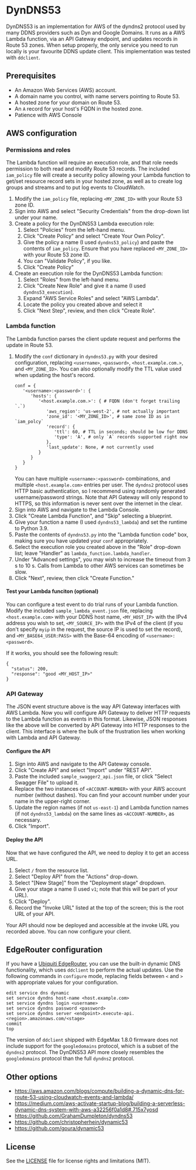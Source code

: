# DynDNS53

DynDNS53 is an implementation for AWS of the dyndns2 protocol used by many DDNS providers such as Dyn and Google Domains. It runs as a AWS Lambda function, via an API Gateway endpoint, and updates records in Route 53 zones. When setup properly, the only service you need to run locally is your favourite DDNS update client. This implementation was tested with `ddclient`.

## Prerequisites

- An Amazon Web Services (AWS) account.
- A domain name you control, with name servers pointing to Route 53.
- A hosted zone for your domain on Route 53.
- An `A` record for your host's FQDN in the hosted zone.
- Patience with AWS Console

## AWS configuration

### Permissions and roles

The Lambda function will require an execution role, and that role needs permission to both read and modify Route 53 records. The included `iam_policy` file will create a security policy allowing your Lambda function to get/set resource record sets in your hosted zone, as well as to create log groups and streams and to put log events to CloudWatch.

1. Modify the `iam_policy` file, replacing `<MY_ZONE_ID>` with your Route 53 zone ID.
1. Sign into AWS and select "Security Credentials" from the drop-down list under your name.
1. Create a policy for the DynDNS53 Lambda execution role:
   1. Select "Policies" from the left-hand menu.
   1. Click "Create Policy" and select "Create Your Own Policy".
   1. Give the policy a name (I used `dyndns53_policy`) and paste the contents of `iam_policy`. Ensure that you have replaced `<MY_ZONE_ID>` with your Route 53 zone ID.
   1. You can "Validate Policy", if you like.
   1. Click "Create Policy"
1. Create an execution role for the DynDNS53 Lambda function:
   1. Select "Roles" from the left-hand menu.
   1. Click "Create New Role" and give it a name (I used `dyndns53_execution`).
   1. Expand "AWS Service Roles" and select "AWS Lambda".
   1. Locate the policy you created above and select it
   1. Click "Next Step", review, and then click "Create Role".

### Lambda function

The Lambda function parses the client update request and performs the update in Route 53.

1. Modify the `conf` dictionary in `dyndns53.py` with your desired configuration, replacing `<username>`, `<password>`, `<host.example.com.>`, and `<MY_ZONE_ID>`. You can also optionally modify the TTL value used when updating the host's record.
   ```
   conf = {
      '<username>:<password>': {
         'hosts': {
            '<host.example.com.>': { # FQDN (don't forget trailing `.`)
               'aws_region': 'us-west-2', # not actually important
               'zone_id': '<MY_ZONE_ID>', # same zone ID as in `iam_polcy`
               'record': {
                  'ttl': 60, # TTL in seconds; should be low for DDNS
                  'type': 'A', # only `A` records supported right now
               },
               'last_update': None, # not currently used
            }
         }
      }
   }
   ```
   You can have multiple `<username>:<password>` combinations, and multiple `<host.example.com>` entries per user. The `dyndns2` protocol uses HTTP basic authentication, so I recommend using randomly generated username/password strings. Note that API Gateway will only respond to HTTPS, so this information is never sent over the internet in the clear.
1. Sign into AWS and navigate to the Lambda Console.
1. Click "Create Lambda Function", and "Skip" selecting a blueprint.
1. Give your function a name (I used `dyndns53_lambda`) and set the runtime to Python 3.9.
1. Paste the contents of `dyndns53.py` into the "Lambda function code" box, making sure you have updated your `conf` appropriately.
1. Select the execution role you created above in the "Role" drop-down list; leave "Handler" as `lambda_function.lambda_handler`.
1. Under "Advanced settings", you may wish to increase the timeout from 3 s to 10 s. Calls from Lambda to other AWS services can sometimes be slow.
1. Click "Next", review, then click "Create Function."

#### Test your Lambda funciton (optional)

You can configure a test event to do trial runs of your Lambda function. Modify the included `sample_lambda_event.json` file, replacing `<host.example.com>` with your DDNS host name, `<MY_HOST_IP>` with the IPv4 address you wish to set, `<MY_SOURCE_IP>` with the IPv4 of the client (if you don't specify `myip` in the request, the source IP is used to set the record), and `<MY_BASE64_USER:PASS>` with the Base-64 encoding of `<username>:<password>`.

If it works, you should see the following result:
```
{
  "status": 200,
  "response": "good <MY_HOST_IP>"
}
```

### API Gateway

The JSON event structure above is the way API Gateway interfaces with AWS Lambda. Now you will configure API Gateway to deliver HTTP requests to the Lambda function as events in this format. Likewise, JSON responses like the above will be converted by API Gateway into HTTP responses to the client. This interface is where the bulk of the frustration lies when working with Lambda and API Gateway.

#### Configure the API

1. Sign into AWS and navigate to the API Gateway console.
1. Click "Create API" and select "Import" under "REST API".
1. Paste the included `sample_swagger2_api.json` file, or click "Select Swagger File" to upload it.
1. Replace the two instances of `<ACCOUNT-NUMBER>` with your AWS account number (without dashes). You can find your account number under your name in the upper-right corner.
1. Update the region names (if not `us-east-1`) and Lambda function names (if not `dyndns53_lambda`) on the same lines as `<ACCOUNT-NUMBER>`, as necessary.
1. Click "Import".

#### Deploy the API

Now that we have configured the API, we need to deploy it to get an access URL.

1. Select `/` from the resource list.
1. Select "Deploy API" from the "Actions" drop-down.
1. Select "[New Stage]" from the "Deployment stage" dropdown.
1. Give your stage a name (I used `v1`; note that this will be part of your URL).
1. Click "Deploy".
1. Record the "Invoke URL" listed at the top of the screen; this is the root URL of your API.

Your API should now be deployed and accessible at the invoke URL you recorded above. You can now configure your client.

## EdgeRouter configuration

If you have a [Ubiquiti EdgeRouter](https://www.ubnt.com/edgemax/edgerouter-lite/), you can use the built-in dynamic DNS functionality, which uses `ddclient` to perform the actual updates. Use the following commands in `configure` mode, replacing fields between `<` and `>` with appropriate values for your configuration.

```
edit service dns dynamic
set service dyndns host-name <host.example.com>
set service dyndns login <username>
set service dyndns password <password>
set service dyndns server <endpoint>.execute-api.<region>.amazonaws.com/<stage>
commit
top
```

The version of `ddclient` shipped with EdgeMax 1.8.0 firmware does not include support for the `googledomains` protocol, which is a subset of the `dyndns2` protocol. The DynDNS53 API more closely resembles the `googledomains` protocol than the full `dyndns2` protocol.

## Other options

- https://aws.amazon.com/blogs/compute/building-a-dynamic-dns-for-route-53-using-cloudwatch-events-and-lambda/
- https://medium.com/aws-activate-startup-blog/building-a-serverless-dynamic-dns-system-with-aws-a32256f0a1d8#.715x7yosd
- https://github.com/GrahamDumpleton/dyndns53
- https://github.com/christopherhein/dynamic53
- https://github.com/goura/dynamic53

## License

See the [LICENSE](LICENSE.md) file for license rights and limitations (MIT).
